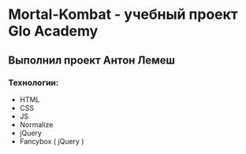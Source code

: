 # Mortal-Kombat - учебный проект Glo Academy
## Выполнил проект Антон Лемеш
### Технологии:
- HTML
- CSS
- JS
- Normalize
- jQuery
- Fancybox ( jQuery )
